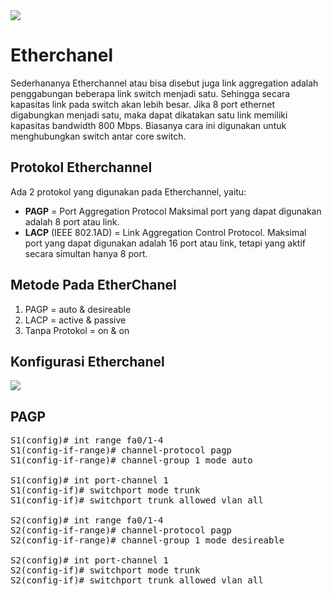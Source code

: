 <img align="center" src="https://drive.google.com/uc?export=view&id=1x94XFjq_i-5FwvYlJ7rimD6ej9pawh3O">


# Etherchanel

Sederhananya Etherchannel atau bisa disebut juga link aggregation adalah penggabungan beberapa link switch menjadi satu. Sehingga secara kapasitas link pada switch akan lebih besar. Jika 8 port ethernet digabungkan menjadi satu, maka dapat dikatakan satu link memiliki kapasitas bandwidth 800 Mbps. Biasanya cara ini digunakan untuk menghubungkan switch antar core switch.

## Protokol Etherchannel
Ada 2 protokol yang digunakan pada Etherchannel, yaitu:

- <b>PAGP</b> = Port Aggregation Protocol
Maksimal port yang dapat digunakan adalah 8 port atau link.
- <b>LACP</b> (IEEE 802.1AD) = Link Aggregation Control Protocol.
Maksimal port yang dapat digunakan adalah 16 port atau link, tetapi yang aktif secara simultan hanya 8 port.

## Metode Pada EtherChanel

1. PAGP = auto & desireable
2. LACP = active & passive
3. Tanpa Protokol = on & on

## Konfigurasi Etherchanel

<img align="center" src="https://drive.google.com/uc?export=view&id=1oaiCWgoJ4UH2Do0p6mMzFEyRZ1cNhAgw">

## PAGP
<pre>
S1(config)# int range fa0/1-4
S1(config-if-range)# channel-protocol pagp
S1(config-if-range)# channel-group 1 mode auto

S1(config)# int port-channel 1
S1(config-if)# switchport mode trunk
S1(config-if)# switchport trunk allowed vlan all

S2(config)# int range fa0/1-4
S2(config-if-range)# channel-protocol pagp
S2(config-if-range)# channel-group 1 mode desireable

S2(config)# int port-channel 1
S2(config-if)# switchport mode trunk
S2(config-if)# switchport trunk allowed vlan all
</pre>
